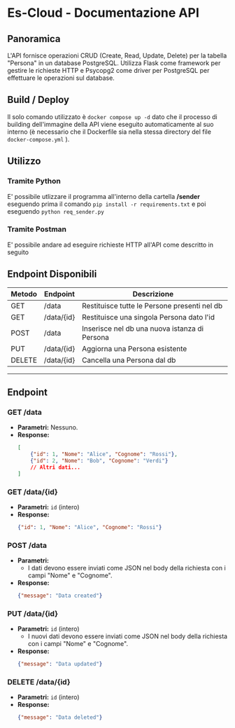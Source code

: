 # Es-Cloud - Documentazione API

## Panoramica
L'API fornisce operazioni CRUD (Create, Read, Update, Delete) per la tabella "Persona" in un database PostgreSQL. Utilizza Flask come framework per gestire le richieste HTTP e Psycopg2 come driver per PostgreSQL per effettuare le operazioni sul database.

## Build / Deploy
Il solo comando utilizzato è ```docker compose up -d``` dato che il processo di building dell'immagine della API viene eseguito automaticamente al suo interno (è necessario che il Dockerfile sia nella stessa directory del file ``` docker-compose.yml ``` ).

## Utilizzo 
### Tramite Python 
 E' possibile utlizzare il programma all'interno della cartella **/sender** eseguendo prima il comando ```pip install -r requirements.txt``` e poi eseguendo ```python req_sender.py```

### Tramite Postman
E' possibile andare ad eseguire richieste HTTP all'API come descritto in seguito


## Endpoint Disponibili
| Metodo|Endpoint|Descrizione|
|-|-|-|
|GET|/data|Restituisce tutte le Persone presenti nel db|
|GET|/data/{id}|Restituisce una singola Persona dato l'id|
|POST|/data|Inserisce nel db una nuova istanza di Persona|
|PUT|/data/{id}|Aggiorna una Persona esistente|
|DELETE|/data/{id}|Cancella una Persona dal db|
---

## Endpoint

### GET /data
- **Parametri:** Nessuno.
- **Response:**
    ```json
    [
        {"id": 1, "Nome": "Alice", "Cognome": "Rossi"},
        {"id": 2, "Nome": "Bob", "Cognome": "Verdi"}
        // Altri dati...
    ]
    ```
  
### GET /data/{id}
- **Parametri:** `id` (intero)
- **Response:**
    ```json
    {"id": 1, "Nome": "Alice", "Cognome": "Rossi"}
    ```

### POST /data
- **Parametri:** 
    - I dati devono essere inviati come JSON nel body della richiesta con i campi "Nome" e "Cognome".
- **Response:**
    ```json
    {"message": "Data created"}
    ```

### PUT /data/{id}
- **Parametri:** `id` (intero) 
    - I nuovi dati devono essere inviati come JSON nel body della richiesta con i campi "Nome" e "Cognome".
- **Response:**
    ```json
    {"message": "Data updated"}
    ```

### DELETE /data/{id}
- **Parametri:** `id` (intero)
- **Response:**
    ```json
    {"message": "Data deleted"}
    ```
